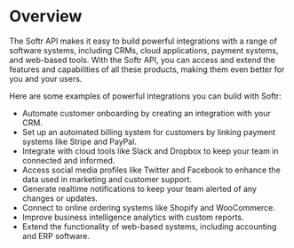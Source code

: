 # Overview

The Softr API makes it easy to build powerful integrations with a range of
software systems, including CRMs, cloud applications, payment systems, and
web-based tools. With the Softr API, you can access and extend the features and
capabilities of all these products, making them even better for you and your
users.

Here are some examples of powerful integrations you can build with Softr:

- Automate customer onboarding by creating an integration with your CRM.
- Set up an automated billing system for customers by linking payment systems
  like Stripe and PayPal.
- Integrate with cloud tools like Slack and Dropbox to keep your team in
  connected and informed.
- Access social media profiles like Twitter and Facebook to enhance the data
  used in marketing and customer support.
- Generate realtime notifications to keep your team alerted of any changes or
  updates.
- Connect to online ordering systems like Shopify and WooCommerce.
- Improve business intelligence analytics with custom reports.
- Extend the functionality of web-based systems, including accounting and ERP
  software.
